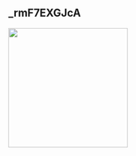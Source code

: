 

## _rmF7EXGJcA
[<img width="240" src="https://img.youtube.com/vi/クラプトンリフ/sddefault.jpg">](https://www.youtube.com/watch?v=クラプトンリフ)

